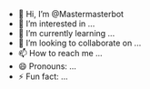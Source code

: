 - 👋 Hi, I’m @Mastermasterbot
- 👀 I’m interested in ...
- 🌱 I’m currently learning ...
- 💞️ I’m looking to collaborate on ...
- 📫 How to reach me ...
- 😄 Pronouns: ...
- ⚡ Fun fact: ...

<!---
Mastermasterbot/Mastermasterbot is a ✨ special ✨ repository because its `README.md` (this file) appears on your GitHub profile.
You can click the Preview link to take a look at your changes.
--->

